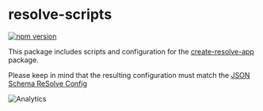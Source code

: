 # **resolve-scripts**
[![npm version](https://badge.fury.io/js/resolve-scripts.svg)](https://badge.fury.io/js/resolve-scripts)

This package includes scripts and configuration for the [create-resolve-app](../create-resolve-app) package.

Please keep in mind that the resulting configuration must match the [JSON Schema ReSolve Config](./configs/schema.resolve.config.json)

![Analytics](https://ga-beacon.appspot.com/UA-118635726-1/packages-resolve-scripts-readme?pixel)
